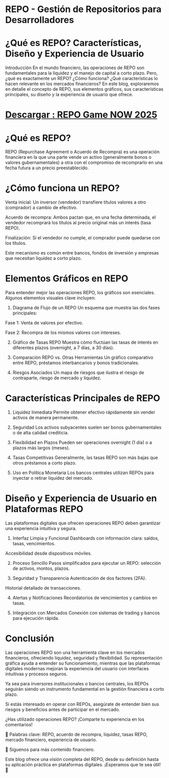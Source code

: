 # REPO - Gestión de Repositorios para Desarrolladores

# ¿Qué es REPO? Características, Diseño y Experiencia de Usuario
Introducción
En el mundo financiero, las operaciones de REPO son fundamentales para la liquidez y el manejo de capital a corto plazo. Pero, ¿qué es exactamente un REPO? ¿Cómo funciona? ¿Qué características lo hacen relevante en los mercados financieros? En este blog, exploraremos en detalle el concepto de REPO, sus elementos gráficos, sus características principales, su diseño y la experiencia de usuario que ofrece.

# [Descargar : REPO Game NOW 2025](https://apkmodjoy.net/es/repo/)

# ¿Qué es REPO?
REPO (Repurchase Agreement o Acuerdo de Recompra) es una operación financiera en la que una parte vende un activo (generalmente bonos o valores gubernamentales) a otra con el compromiso de recomprarlo en una fecha futura a un precio preestablecido.

# ¿Cómo funciona un REPO?
Venta inicial: Un inversor (vendedor) transfiere títulos valores a otro (comprador) a cambio de efectivo.

Acuerdo de recompra: Ambos pactan que, en una fecha determinada, el vendedor recomprará los títulos al precio original más un interés (tasa REPO).

Finalización: Si el vendedor no cumple, el comprador puede quedarse con los títulos.

Este mecanismo es común entre bancos, fondos de inversión y empresas que necesitan liquidez a corto plazo.

# Elementos Gráficos en REPO
Para entender mejor las operaciones REPO, los gráficos son esenciales. Algunos elementos visuales clave incluyen:

1. Diagrama de Flujo de un REPO
Un esquema que muestra las dos fases principales:

Fase 1: Venta de valores por efectivo.

Fase 2: Recompra de los mismos valores con intereses.

2. Gráfico de Tasas REPO
Muestra cómo fluctúan las tasas de interés en diferentes plazos (overnight, a 7 días, a 30 días).

3. Comparación REPO vs. Otras Herramientas
Un gráfico comparativo entre REPO, préstamos interbancarios y bonos tradicionales.

4. Riesgos Asociados
Un mapa de riesgos que ilustra el riesgo de contraparte, riesgo de mercado y liquidez.

# Características Principales de REPO
1. Liquidez Inmediata
Permite obtener efectivo rápidamente sin vender activos de manera permanente.

2. Seguridad
Los activos subyacentes suelen ser bonos gubernamentales o de alta calidad crediticia.

3. Flexibilidad en Plazos
Pueden ser operaciones overnight (1 día) o a plazos más largos (meses).

4. Tasas Competitivas
Generalmente, las tasas REPO son más bajas que otros préstamos a corto plazo.

5. Uso en Política Monetaria
Los bancos centrales utilizan REPOs para inyectar o retirar liquidez del mercado.

# Diseño y Experiencia de Usuario en Plataformas REPO
Las plataformas digitales que ofrecen operaciones REPO deben garantizar una experiencia intuitiva y segura.

1. Interfaz Limpia y Funcional
Dashboards con información clara: saldos, tasas, vencimientos.

Accesibilidad desde dispositivos móviles.

2. Proceso Sencillo
Pasos simplificados para ejecutar un REPO: selección de activos, montos, plazos.

3. Seguridad y Transparencia
Autenticación de dos factores (2FA).

Historial detallado de transacciones.

4. Alertas y Notificaciones
Recordatorios de vencimientos y cambios en tasas.

5. Integración con Mercados
Conexión con sistemas de trading y bancos para ejecución rápida.

# Conclusión
Las operaciones REPO son una herramienta clave en los mercados financieros, ofreciendo liquidez, seguridad y flexibilidad. Su representación gráfica ayuda a entender su funcionamiento, mientras que las plataformas digitales modernas mejoran la experiencia del usuario con interfaces intuitivas y procesos seguros.

Ya sea para inversores institucionales o bancos centrales, los REPOs seguirán siendo un instrumento fundamental en la gestión financiera a corto plazo.

Si estás interesado en operar con REPOs, asegúrate de entender bien sus riesgos y beneficios antes de participar en el mercado.

¿Has utilizado operaciones REPO? ¡Comparte tu experiencia en los comentarios!

📌 Palabras clave: REPO, acuerdo de recompra, liquidez, tasas REPO, mercado financiero, experiencia de usuario.

🔗 Síguenos para más contenido financiero.

Este blog ofrece una visión completa del REPO, desde su definición hasta su aplicación práctica en plataformas digitales. ¡Esperamos que te sea útil! 🚀

